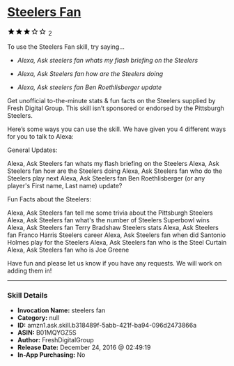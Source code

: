 # [Steelers Fan](http://alexa.amazon.com/#skills/amzn1.ask.skill.b318489f-5abb-421f-ba94-096d2473866a)
![3 stars](../../images/ic_star_black_18dp_1x.png)![3 stars](../../images/ic_star_black_18dp_1x.png)![3 stars](../../images/ic_star_black_18dp_1x.png)![3 stars](../../images/ic_star_border_black_18dp_1x.png)![3 stars](../../images/ic_star_border_black_18dp_1x.png) 2

To use the Steelers Fan skill, try saying...

* *Alexa, Ask steelers fan whats my flash briefing on the Steelers*

* *Alexa, Ask Steelers fan how are the Steelers doing*

* *Alexa, Ask steelers fan Ben Roethlisberger update*

Get unofficial to-the-minute stats & fun facts on the Steelers supplied by Fresh Digital Group. This skill isn’t sponsored or endorsed by the Pittsburgh Steelers.

Here’s some ways you can use the skill. We have given you 4 different ways for you to talk to Alexa:

General Updates:

Alexa, Ask Steelers fan whats my flash briefing on the Steelers
Alexa, Ask Steelers fan how are the Steelers doing
Alexa, Ask Steelers fan who do the Steelers play next
Alexa, Ask Steelers fan Ben Roethlisberger (or any player's First name, Last name) update?

Fun Facts about the Steelers:

Alexa, Ask Steelers fan tell me some trivia about the Pittsburgh Steelers
Alexa, Ask Steelers fan what's the number of Steelers Superbowl wins
Alexa, Ask Steelers fan Terry Bradshaw Steelers stats
Alexa, Ask Steelers fan Franco Harris Steelers career
Alexa, Ask Steelers fan when did Santonio Holmes play for the Steelers
Alexa, Ask Steelers fan who is the Steel Curtain
Alexa, Ask Steelers fan who is Joe Greene

Have fun and please let us know if you have any requests. We will work on adding them in!

***

### Skill Details

* **Invocation Name:** steelers fan
* **Category:** null
* **ID:** amzn1.ask.skill.b318489f-5abb-421f-ba94-096d2473866a
* **ASIN:** B01MQYGZ5S
* **Author:** FreshDigitalGroup
* **Release Date:** December 24, 2016 @ 02:49:19
* **In-App Purchasing:** No
